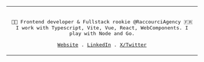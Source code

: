 <div align="center">
  <table>
    <tr>
    <td>
  <p align="center">
    <samp>
      <br/>
      👨‍💻 Frontend developer & Fullstack rookie @RaccourciAgency 🇫🇷<br/>
      I work with Typescript, Vite, Vue, React, WebComponents. I play with Node and Go. <br/>
      <br/>
      <a href="https://www.xavhm.foo" target="_blank" rel="noopener noreferer">Website</a> .
      <a href="https://www.linkedin.com/in/xavhm/" target="_blank" rel="noopener noreferer">LinkedIn</a> .
      <a href="https://x.com/_xavhm" target="_blank" rel="noopener noreferer">X/Twitter</a>
    </samp>
  </p>
  </td>
  </tr>
  </table>
</div>
